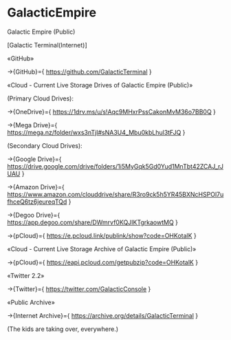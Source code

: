 # GalacticEmpire
Galactic Empire (Public)

[Galactic Terminal(Internet)]

«GitHub»

→{GitHub}={ https://github.com/GalacticTerminal }


«Cloud - Current Live Storage Drives of Galactic Empire (Public)»

(Primary Cloud Drives):

→{OneDrive}={ https://1drv.ms/u/s!Aqc9MHxrPssCakonMvM36o7BB0Q }

→{Mega Drive}={ https://mega.nz/folder/wxs3nTjI#sNA3U4_Mbu0kbLhul3tFJQ }

(Secondary Cloud Drives):

→{Google Drive}={ https://drive.google.com/drive/folders/1i5MyGqk5Gd0Yud1MnTbt42ZCAJ_rJUAU }

→{Amazon Drive}={ https://www.amazon.com/clouddrive/share/R3ro9ck5h5YR45BXNcHSPOl7ufhceQ6tz6jeureqTQd }

→{Degoo Drive}={ https://app.degoo.com/share/DWmrvf0KQJIKTgrkaowtMQ }

→{pCloud}={ https://e.pcloud.link/publink/show?code=OHKotalK }


«Cloud - Current Live Storage Archive of Galactic Empire (Public)»

→{pCloud}={ https://eapi.pcloud.com/getpubzip?code=OHKotalK }


«Twitter 2.2»

→{Twitter}={ https://twitter.com/GalacticConsole }


«Public Archive»

→{Internet Archive}={ https://archive.org/details/GalacticTerminal }

(The kids are taking over, everywhere.)
